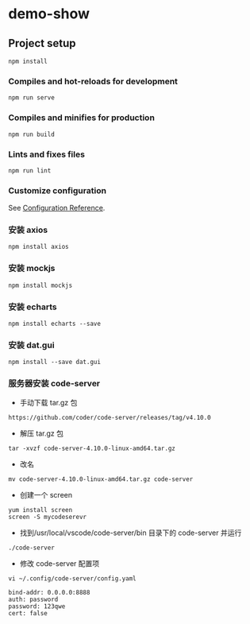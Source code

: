 # demo-show

## Project setup

```
npm install
```

### Compiles and hot-reloads for development

```
npm run serve
```

### Compiles and minifies for production

```
npm run build
```

### Lints and fixes files

```
npm run lint
```

### Customize configuration

See [Configuration Reference](https://cli.vuejs.org/config/).

### 安装 axios

```
npm install axios
```

### 安装 mockjs

```
npm install mockjs
```

### 安装 echarts

```
npm install echarts --save
```

### 安装 dat.gui

```
npm install --save dat.gui
```

### 服务器安装 code-server

- 手动下载 tar.gz 包

```
https://github.com/coder/code-server/releases/tag/v4.10.0
```

- 解压 tar.gz 包

```
tar -xvzf code-server-4.10.0-linux-amd64.tar.gz
```

- 改名

```
mv code-server-4.10.0-linux-amd64.tar.gz code-server
```

- 创建一个 screen

```
yum install screen
screen -S mycodeserevr
```

- 找到/usr/local/vscode/code-server/bin 目录下的 code-server 并运行

```
./code-server
```

- 修改 code-server 配置项

```
vi ~/.config/code-server/config.yaml

bind-addr: 0.0.0.0:8888
auth: password
password: 123qwe
cert: false
```
